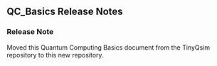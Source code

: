 ## QC_Basics Release Notes

### Release Note

Moved this Quantum Computing Basics document from the TinyQsim repository to this new repository.

